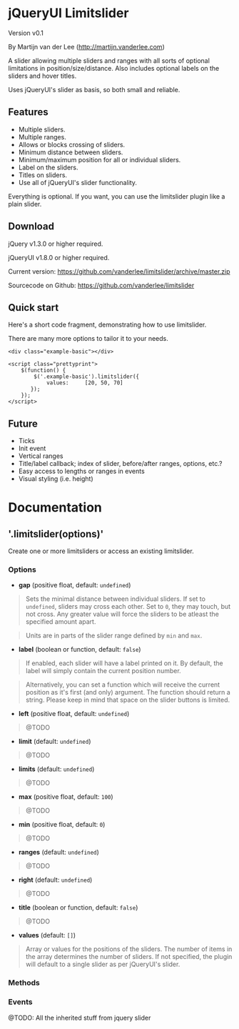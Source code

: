 jQueryUI Limitslider
====================
Version v0.1

By Martijn van der Lee (http://martijn.vanderlee.com)

A slider allowing multiple sliders and ranges with all sorts of optional
limitations in position/size/distance. Also includes optional labels on the
sliders and hover titles.

Uses jQueryUI's slider as basis, so both small and reliable.

Features
--------
-	Multiple sliders.
-	Multiple ranges.
-	Allows or blocks crossing of sliders.
-	Minimum distance between sliders.
-	Minimum/maximum position for all or individual sliders.
-	Label on the sliders.
-	Titles on sliders.
-	Use all of jQueryUI's slider functionality.

Everything is optional. If you want, you can use the limitslider plugin like a
plain slider.

Download
--------
jQuery v1.3.0 or higher required.

jQueryUI v1.8.0 or higher required.

Current version: https://github.com/vanderlee/limitslider/archive/master.zip

Sourcecode on Github: https://github.com/vanderlee/limitslider

Quick start
-----------
Here's a short code fragment, demonstrating how to use limitslider.

There are many more options to tailor it to your needs.

	<div class="example-basic"></div>

	<script class="prettyprint">
		$(function() {
			$('.example-basic').limitslider({
				values:		[20, 50, 70]
		   });
		});
	</script>

Future
------
-	Ticks
-	Init event
-	Vertical ranges
-	Title/label callback; index of slider, before/after ranges, options, etc.?
-	Easy access to lengths or ranges in events
-	Visual styling (i.e. height)

Documentation
=============
'.limitslider(options)'
-----------------------
Create one or more limitsliders or access an existing limitslider.

### Options

-	**gap** (positive float, default: `undefined`)

>	Sets the minimal distance between individual sliders. If set to `undefined`,
	sliders may cross each other. Set to `0`, they may touch, but not cross.
	Any greater value will force the sliders to be atleast the specified amount
	apart.

>	Units are in parts of the slider range defined by `min` and `max`.

-	**label** (boolean or function, default: `false`)

>	If enabled, each slider will have a label printed on it. By default, the
	label will simply contain the current position number.

>	Alternatively, you can set a function which will receive the current
	position as it's first (and only) argument. The function should return a
	string. Please keep in mind that space on the slider buttons is limited.

-	**left** (positive float, default: `undefined`)

>	@TODO

-	**limit** (default: `undefined`)

>	@TODO

-	**limits** (default: `undefined`)

>	@TODO

-	**max** (positive float, default: `100`)

>	@TODO

-	**min** (positive float, default: `0`)

>	@TODO

-	**ranges** (default: `undefined`)

>	@TODO

-	**right** (default: `undefined`)

>	@TODO

-	**title** (boolean or function, default: `false`)

>	@TODO

-	**values** (default: `[]`)

>	Array or values for the positions of the sliders. The number of items in
	the array determines the number of sliders. If not specified, the plugin
	will default to a single slider as per jQueryUI's slider.

### Methods

### Events

@TODO: All the inherited stuff from jquery slider